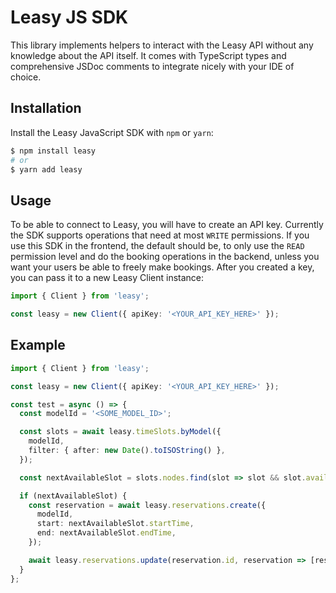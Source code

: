 # Leasy JS SDK

This library implements helpers to interact with the Leasy API without any knowledge about the API itself.
It comes with TypeScript types and comprehensive JSDoc comments to integrate nicely with your IDE of choice.

## Installation

Install the Leasy JavaScript SDK with `npm` or `yarn`:

```bash
$ npm install leasy
# or
$ yarn add leasy
```

## Usage

To be able to connect to Leasy, you will have to create an API key. Currently the SDK supports operations that need at most `WRITE` permissions.
If you use this SDK in the frontend, the default should be, to only use the `READ` permission level and do the booking operations in the backend, unless you want your users be able to freely make bookings.
After you created a key, you can pass it to a new Leasy Client instance:

```ts
import { Client } from 'leasy';

const leasy = new Client({ apiKey: '<YOUR_API_KEY_HERE>' });
```

## Example

```ts
import { Client } from 'leasy';

const leasy = new Client({ apiKey: '<YOUR_API_KEY_HERE>' });

const test = async () => {
  const modelId = '<SOME_MODEL_ID>';

  const slots = await leasy.timeSlots.byModel({
    modelId,
    filter: { after: new Date().toISOString() },
  });

  const nextAvailableSlot = slots.nodes.find(slot => slot && slot.available);

  if (nextAvailableSlot) {
    const reservation = await leasy.reservations.create({
      modelId,
      start: nextAvailableSlot.startTime,
      end: nextAvailableSlot.endTime,
    });

    await leasy.reservations.update(reservation.id, reservation => [reservation.complete()]);
  }
};
```
